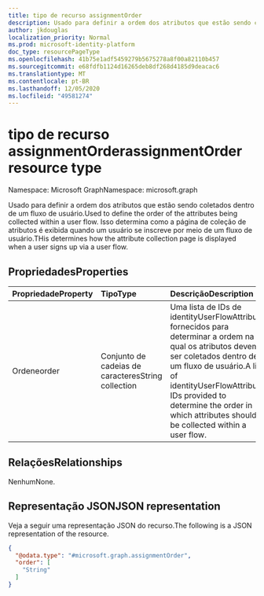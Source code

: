 ```yaml
---
title: tipo de recurso assignmentOrder
description: Usado para definir a ordem dos atributos que estão sendo coletados dentro de um fluxo de usuário.
author: jkdouglas
localization_priority: Normal
ms.prod: microsoft-identity-platform
doc_type: resourcePageType
ms.openlocfilehash: 41b75e1adf5459279b5675278a8f00a82110b457
ms.sourcegitcommit: e68fdfb1124d16265deb8df268d4185d9deacac6
ms.translationtype: MT
ms.contentlocale: pt-BR
ms.lasthandoff: 12/05/2020
ms.locfileid: "49581274"
---
```

# <a name="assignmentorder-resource-type"></a><span data-ttu-id="342cd-103">tipo de recurso assignmentOrder</span><span class="sxs-lookup"><span data-stu-id="342cd-103">assignmentOrder resource type</span></span>

<span data-ttu-id="342cd-104">Namespace: Microsoft Graph</span><span class="sxs-lookup"><span data-stu-id="342cd-104">Namespace: microsoft.graph</span></span>

<span data-ttu-id="342cd-105">Usado para definir a ordem dos atributos que estão sendo coletados dentro de um fluxo de usuário.</span><span class="sxs-lookup"><span data-stu-id="342cd-105">Used to define the order of the attributes being collected within a user flow.</span></span> <span data-ttu-id="342cd-106">Isso determina como a página de coleção de atributos é exibida quando um usuário se inscreve por meio de um fluxo de usuário.</span><span class="sxs-lookup"><span data-stu-id="342cd-106">THis determines how the attribute collection page is displayed when a user signs up via a user flow.</span></span>

## <a name="properties"></a><span data-ttu-id="342cd-107">Propriedades</span><span class="sxs-lookup"><span data-stu-id="342cd-107">Properties</span></span>

|<span data-ttu-id="342cd-108">Propriedade</span><span class="sxs-lookup"><span data-stu-id="342cd-108">Property</span></span>|<span data-ttu-id="342cd-109">Tipo</span><span class="sxs-lookup"><span data-stu-id="342cd-109">Type</span></span>|<span data-ttu-id="342cd-110">Descrição</span><span class="sxs-lookup"><span data-stu-id="342cd-110">Description</span></span>|
|:---|:---|:---|
|<span data-ttu-id="342cd-111">Ordene</span><span class="sxs-lookup"><span data-stu-id="342cd-111">order</span></span>|<span data-ttu-id="342cd-112">Conjunto de cadeias de caracteres</span><span class="sxs-lookup"><span data-stu-id="342cd-112">String collection</span></span>|<span data-ttu-id="342cd-113">Uma lista de IDs de identityUserFlowAttribute fornecidos para determinar a ordem na qual os atributos devem ser coletados dentro de um fluxo de usuário.</span><span class="sxs-lookup"><span data-stu-id="342cd-113">A list of identityUserFlowAttribute IDs provided to determine the order in which attributes should be collected within a user flow.</span></span>|

## <a name="relationships"></a><span data-ttu-id="342cd-114">Relações</span><span class="sxs-lookup"><span data-stu-id="342cd-114">Relationships</span></span>

<span data-ttu-id="342cd-115">Nenhum</span><span class="sxs-lookup"><span data-stu-id="342cd-115">None.</span></span>

## <a name="json-representation"></a><span data-ttu-id="342cd-116">Representação JSON</span><span class="sxs-lookup"><span data-stu-id="342cd-116">JSON representation</span></span>

<span data-ttu-id="342cd-117">Veja a seguir uma representação JSON do recurso.</span><span class="sxs-lookup"><span data-stu-id="342cd-117">The following is a JSON representation of the resource.</span></span>
<!-- {
  "blockType": "resource",
  "@odata.type": "microsoft.graph.assignmentOrder"
}
-->

``` json
{
  "@odata.type": "#microsoft.graph.assignmentOrder",
  "order": [
    "String"
  ]
}
```
